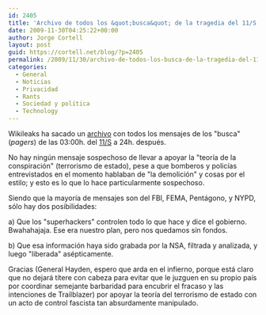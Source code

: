 ```yaml
---
id: 2405
title: 'Archivo de todos los &quot;busca&quot; de la tragedia del 11/S'
date: 2009-11-30T04:25:22+00:00
author: Jorge Cortell
layout: post
guid: https://cortell.net/blog/?p=2405
permalink: /2009/11/30/archivo-de-todos-los-busca-de-la-tragedia-del-11s/
categories:
  - General
  - Noticias
  - Privacidad
  - Rants
  - Sociedad y polí­tica
  - Technology
---
```

Wikileaks ha sacado un <a title="https://911.wikileaks.org/release/messages.zip" href="https://911.wikileaks.org/release/messages.zip" target="_blank">archivo</a> con todos los mensajes de los "busca" (_pagers_) de las 03:00h. del <a title="https://www.historycommons.org/project.jsp?project=911_project" href="https://www.historycommons.org/project.jsp?project=911_project" target="_blank">11/S</a> a 24h. después.

No hay ningún mensaje sospechoso de llevar a apoyar la "teoría de la conspiración" (terrorismo de estado), pese a que bomberos y policías entrevistados en el momento hablaban de "la demolición" y cosas por el estilo; y esto es lo que lo hace particularmente sospechoso.

Siendo que la mayoría de mensajes son del FBI, FEMA, Pentágono, y NYPD, sólo hay dos posibilidades:

a) Que los "superhackers" controlen todo lo que hace y dice el gobierno. Bwahahajaja. Ese era nuestro plan, pero nos quedamos sin fondos.

b) Que esa información haya sido grabada por la NSA, filtrada y analizada, y luego "liberada" asépticamente.

Gracias (General Hayden, espero que arda en el infierno, porque está claro que no dejará títere con cabeza para evitar que le juzguen en su propio país por coordinar semejante barbaridad para encubrir el fracaso y las intenciones de Trailblazer) por apoyar la teoría del terrorismo de estado con un acto de control fascista tan absurdamente manipulado.